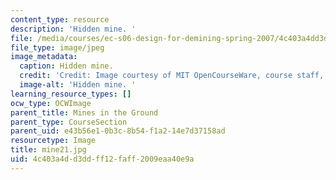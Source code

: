 ```yaml
---
content_type: resource
description: 'Hidden mine. '
file: /media/courses/ec-s06-design-for-demining-spring-2007/4c403a4dd3ddff12faff2009eaa40e9a_mine21.jpg
file_type: image/jpeg
image_metadata:
  caption: Hidden mine.
  credit: 'Credit: Image courtesy of MIT OpenCourseWare, course staff, and students.'
  image-alt: 'Hidden mine. '
learning_resource_types: []
ocw_type: OCWImage
parent_title: Mines in the Ground
parent_type: CourseSection
parent_uid: e43b56e1-0b3c-8b54-f1a2-14e7d37158ad
resourcetype: Image
title: mine21.jpg
uid: 4c403a4d-d3dd-ff12-faff-2009eaa40e9a
---
```

